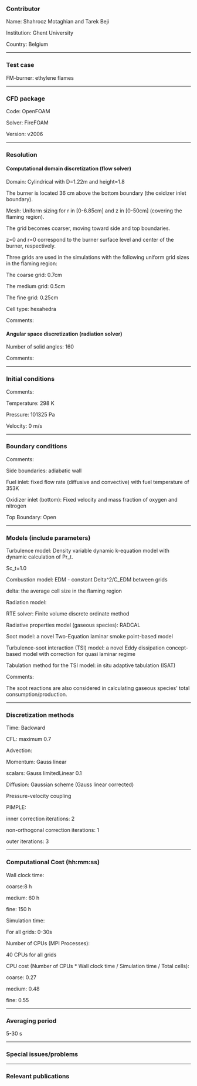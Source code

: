 
### Contributor
Name: Shahrooz Motaghian and Tarek Beji

Institution: Ghent University

Country: Belgium

------------------

### Test case

FM-burner: ethylene flames

------------------

### CFD package
Code: OpenFOAM

Solver: FireFOAM

Version: v2006

------------------

### Resolution

#### Computational domain discretization (flow solver)

Domain: Cylindrical with D=1.22m and height=1.8

The burner is located 36 cm above the bottom boundary (the oxidizer inlet boundary).

Mesh: Uniform sizing for r in [0-6.85cm] and z in [0-50cm] (covering the flaming region). 

The grid becomes coarser, moving toward side and top boundaries.

z=0 and r=0 correspond to the burner surface level and center of the burner, respectively.

Three grids are used in the simulations with the following uniform grid sizes in the flaming region:

The coarse grid: 0.7cm

The medium grid: 0.5cm

The fine grid: 0.25cm

Cell type: hexahedra

Comments:

#### Angular space discretization (radiation solver)

Number of solid angles: 160

Comments: 

------------------

### Initial conditions
Comments:

Temperature: 298 K

Pressure: 101325 Pa

Velocity: 0 m/s

------------------

### Boundary conditions
Comments:

Side boundaries: adiabatic wall 

Fuel inlet: fixed flow rate (diffusive and convective) with fuel temperature of 353K

Oxidizer inlet (bottom): Fixed velocity and mass fraction of oxygen and nitrogen

Top Boundary: Open 

------------------

### Models (include parameters)
Turbulence model: Density variable dynamic k-equation  model with dynamic calculation of Pr_t.

Sc_t=1.0

Combustion model: EDM - constant Delta^2/C_EDM between grids

delta: the average cell size in the flaming region

Radiation model:

RTE solver: Finite volume discrete ordinate method

Radiative properties model (gaseous species): RADCAL 

Soot model: a novel Two-Equation laminar smoke point-based model 

Turbulence-soot interaction (TSI) model: a novel Eddy dissipation concept-based model with correction for quasi laminar regime

Tabulation method for the TSI model: in situ adaptive tabulation (ISAT)

Comments:

The soot reactions are also considered in calculating gaseous species' total consumption/production.

------------------

### Discretization methods
Time: Backward

CFL: maximum 0.7

Advection: 

Momentum: Gauss linear

scalars: Gauss limitedLinear 0.1

Diffusion:  Gaussian scheme (Gauss linear corrected)

Pressure-velocity coupling

PIMPLE:

inner correction iterations: 2

non-orthogonal correction iterations: 1

outer iterations: 3

------------------

### Computational Cost (hh:mm:ss)

Wall clock time:

coarse:8 h

medium: 60 h

fine: 150 h



Simulation time:

For all grids: 0-30s

Number of CPUs (MPI Processes):

40 CPUs for all grids

CPU cost (Number of CPUs * Wall clock time / Simulation time / Total cells):

coarse: 0.27

medium: 0.48

fine: 0.55

------------------

### Averaging period

5-30 s

------------------

### Special issues/problems

------------------

### Relevant publications

